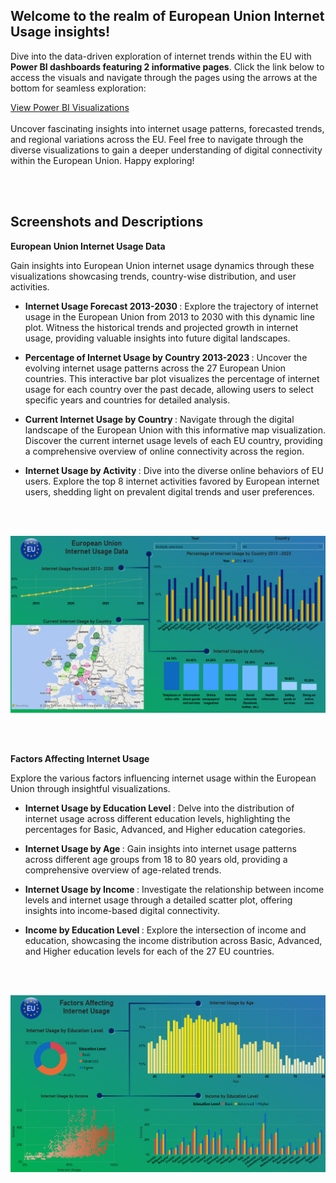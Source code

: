 ## Welcome to the realm of European Union Internet Usage insights! 

Dive into the data-driven exploration of internet trends within the EU with <b>Power BI dashboards featuring 2 informative pages</b>. Click the link below to access the visuals and navigate through the pages using the arrows at the bottom for seamless exploration:

[View Power BI Visualizations]([https://tinyurl.com/27bk6by5])
<br><br>
Uncover fascinating insights into internet usage patterns, forecasted trends, and regional variations across the EU. Feel free to navigate through the diverse visualizations to gain a deeper understanding of digital connectivity within the European Union. Happy exploring!

<br><br>

## Screenshots and Descriptions

**European Union Internet Usage Data**

Gain insights into European Union internet usage dynamics through these visualizations showcasing trends, country-wise distribution, and user activities.

- <b> Internet Usage Forecast 2013-2030 </b>: Explore the trajectory of internet usage in the European Union from 2013 to 2030 with this dynamic line plot. Witness the historical trends and projected growth in internet usage, providing valuable insights into future digital landscapes.

- <b> Percentage of Internet Usage by Country 2013-2023 </b>: Uncover the evolving internet usage patterns across the 27 European Union countries. This interactive bar plot visualizes the percentage of internet usage for each country over the past decade, allowing users to select specific years and countries for detailed analysis.

- <b> Current Internet Usage by Country </b>: Navigate through the digital landscape of the European Union with this informative map visualization. Discover the current internet usage levels of each EU country, providing a comprehensive overview of online connectivity across the region.

- <b> Internet Usage by Activity </b>: Dive into the diverse online behaviors of EU users. Explore the top 8 internet activities favored by European internet users, shedding light on prevalent digital trends and user preferences.

<br><br>
<p align="center">
  <img src= "https://github.com/ThaliaZn/FilesforOtherProjects/blob/acdc96a577c70a2e59b5ff4b117946430bb4a0d5/European%20Union%20Internet%20Usage%20Data.png" alt="Project Logo" width="700"/>
</p>


<br><br>

**Factors Affecting Internet Usage** 

Explore the various factors influencing internet usage within the European Union through insightful visualizations.

- <b> Internet Usage by Education Level </b>: Delve into the distribution of internet usage across different education levels, highlighting the percentages for Basic, Advanced, and Higher education categories.

- <b> Internet Usage by Age </b>: Gain insights into internet usage patterns across different age groups from 18 to 80 years old, providing a comprehensive overview of age-related trends.

- <b> Internet Usage by Income </b>:  Investigate the relationship between income levels and internet usage through a detailed scatter plot, offering insights into income-based digital connectivity.

- <b> Income by Education Level </b>: Explore the intersection of income and education, showcasing the income distribution across Basic, Advanced, and Higher education levels for each of the 27 EU countries.

<br><br>
<p align="center">
  <img src= "https://github.com/ThaliaZn/FilesforOtherProjects/blob/acdc96a577c70a2e59b5ff4b117946430bb4a0d5/Factors%20Affecting%20Internet%20Usage.png" alt="Project Logo" width="700"/>
</p>


<br><br>
